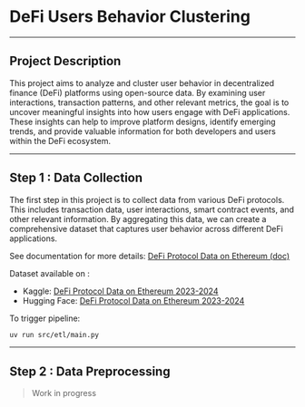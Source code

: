 # DeFi Users Behavior Clustering

---
## Project Description
This project aims to analyze and cluster user behavior in decentralized finance (DeFi) platforms using open-source data. By examining user interactions, transaction patterns, and other relevant metrics, the goal is to uncover meaningful insights into how users engage with DeFi applications. These insights can help to improve platform designs, identify emerging trends, and provide valuable information for both developers and users within the DeFi ecosystem.

---
## Step 1 : Data Collection
The first step in this project is to collect data from various DeFi protocols. This includes transaction data, user interactions, smart contract events, and other relevant information. By aggregating this data, we can create a comprehensive dataset that captures user behavior across different DeFi applications.

See documentation for more details: [DeFi Protocol Data on Ethereum (doc)](docs/etl_pipeline_flow.md)  

Dataset available on :
* Kaggle: [DeFi Protocol Data on Ethereum 2023-2024](https://www.kaggle.com/datasets/mariusayrault/defi-protocol-data-on-ethereum-2yr-23-to-24)
* Hugging Face: [DeFi Protocol Data on Ethereum 2023-2024](https://huggingface.co/datasets/mriusero/DeFi-Protocol-Data-on-Ethereum-2023-2024)

To trigger pipeline:
```bash
uv run src/etl/main.py
```

---
## Step 2 : Data Preprocessing
> Work in progress